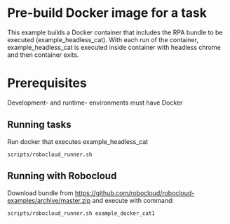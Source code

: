 # Pre-build Docker image for a task

This example builds a Docker container that includes the RPA bundle to be executed (example_headless_cat).
With each run of the container, example_headless_cat is executed inside container with headless chrome and then
container exits.

# Prerequisites

Development- and runtime- environments must have Docker

## Running tasks

Run docker that executes example_headless_cat

    scripts/robocloud_runner.sh

## Running with Robocloud

Download bundle from https://github.com/robocloud/robocloud-examples/archive/master.zip and execute with command:

    scripts/robocloud_runner.sh example_docker_cat1
